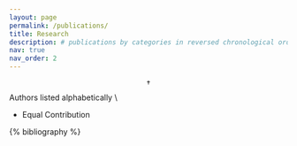 ```yaml
---
layout: page
permalink: /publications/
title: Research
description: # publications by categories in reversed chronological order. generated by jekyll-scholar.
nav: true
nav_order: 2
---
```


$$\dagger$$ Authors listed alphabetically \
* Equal Contribution
<!-- _pages/publications.md -->
<div class="publications"> 
{% bibliography %}
</div>

